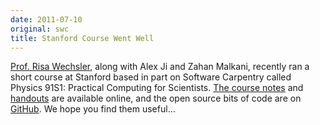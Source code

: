 ```yaml
---
date: 2011-07-10
original: swc
title: Stanford Course Went Well
---
```

<p><a href="http://risa.stanford.edu/">Prof. Risa Wechsler</a>, along with Alex Ji and Zahan Malkani, recently ran a short course at Stanford based in part on Software Carpentry called Physics 91S1: Practical Computing for Scientists. <a href="http://www.stanford.edu/class/physics91SI/cgi-bin/?page_id=23">The course notes</a> and <a href="http://www.stanford.edu/class/physics91SI/cgi-bin/?page_id=13">handouts</a> are available online, and the open source bits of code are on <a href="https://github.com/zahanm/teachingtools">GitHub</a>. We hope you find them useful…</p>
